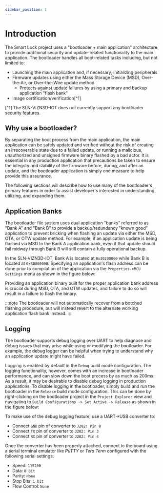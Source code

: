 ```yaml
---
sidebar_position: 1
---
```


# Introduction

The Smart Lock project uses a "bootloader + main application" architecture to provide additional security and update-related functionality to the main application.
The bootloader handles all boot-related tasks including, but not limited to:

* Launching the main application and, if necessary, initializing peripherals
* Firmware updates using either the Mass Storage Device (MSD), Over-the-Air, or Over-the-Wire update method
  * Protects against update failures by using a primary and backup application "flash bank"
* Image certification/verification[^1]

[^1] The SLN-VIZN3D-IOT does not currently support any bootloader security features.

## Why use a bootloader?

By separating the boot process from the main application,
the main application can be safely updated and verified without the risk of creating an irrecoverable state due to a failed update, or running a malicious,
unauthorized and unsigned firmware binary flashed by a bad actor.
It is essential in any production application that precautions be taken to ensure the integrity and stability of the firmware before, during, and after an update,
and the bootloader application is simply one measure to help provide this assurance.

The following sections will describe how to use many of the bootloader's primary features in order to assist developer's interested in understanding, utilizing, and expanding them.

## Application Banks

The bootloader file system uses dual application "banks" referred to as "Bank A" and "Bank B" to provide a backup/redundancy "known good" application to prevent bricking when flashing an update via either the MSD, OTA, or OTW update method.
For example,
if an application update is being flashed via MSD to the Bank A application bank, even if that update should fail midway through Bank B will still contain a fully operational backup.

In the SLN-VIZN3D-IOT, Bank A is located at `0x30200000` while Bank B is located at `0x30800000`.
Specifying an application's flash address can be done prior to compilation of the application via the `Properties->MCU Settings` menu as shown in the figure below:

<!-- ![Configure App Bank in MCUXpresso IDE](configureAppBank.png) -->

Providing an application binary built for the proper application bank address is crucial during MSD, OTA, and OTW updates, and failure to do so will result in a failure to flash the binary.

:::note
The bootloader will not automatically recover from a botched flashing procedure,
but will instead revert to the alternate working application flash bank instead.
:::

## Logging

The bootloader supports debug logging over UART to help diagnose and debug issues that may arise while using or modifying the bootloader.
For example,
the debug logger can be helpful when trying to understand why an application update might have failed.

<!-- ![Example Log Message](logMsgExample.png) -->

Logging is enabled by default in the `Debug` build mode configuration.
The logging functionality, however, comes with an increase in bootloader performance, and can slow down the boot process by as much as 200ms.
As a result,
it may be desirable to disable debug logging in production applications.
To disable logging in the bootloader,
simply build and run the bootloader in the `Release` build mode configuration.
This can be done by right-clicking on the bootloader project in the `Project Explorer` view
and navigating to `Build Configurations -> Set Active -> Release` as shown in the figure below:

<!-- ![Set Build Config in MCUXpresso IDE](buildConfig.png) -->

To make use of the debug logging feature,
use a UART->USB converter to:

* Connect `GND` pin of converter to `J202: Pin 8`
* Connect `TX`  pin of converter to `J202: Pin 3`
* Connect `RX`  pin of converter to `J202: Pin 4`

<!-- ![Uart Pin Connections](uartPinConnections.png) -->

Once the converter has been properly attached,
connect to the board using a serial terminal emulator like *PuTTY* or *Tera Term* configured with the following serial settings:

* Speed: `115200`
* Data: `8 Bit`
* Parity: `None`
* Stop Bits: `1 bit`
* Flow Control: `None`
